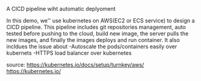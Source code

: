 A CICD pipeline wiht automatic deplyoment 

In this demo, we'' use kubernetes on AWS(EC2 or ECS service) to design a CICD pipeline.
This pipeline includes git repositories management, auto tested before pushing to the cloud, build new image, the server pulls the new images, and finally the images deploys and run container.
It also incldues the issue about
-Autoscale the pods/containers easily over kubernets
-HTTPS load balancer over kubernetes

source:
https://kubernetes.io/docs/setup/turnkey/aws/
https://kubernetes.io/